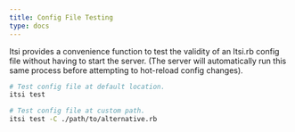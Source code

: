 ```yaml
---
title: Config File Testing
type: docs
---
```

Itsi provides a convenience function to test the validity of an Itsi.rb config file
without having to start the server. (The server will automatically run this same process before
attempting to hot-reload config changes).

```bash
# Test config file at default location.
itsi test
```

```bash
# Test config file at custom path.
itsi test -C ./path/to/alternative.rb
```
